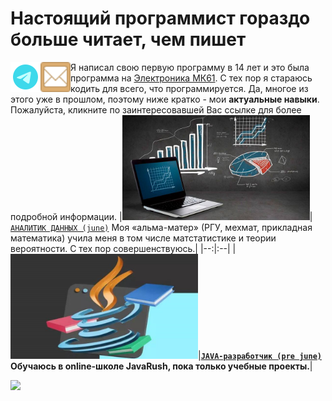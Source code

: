 # Настоящий программист гораздо больше читает, чем пишет

[<img title="Мой Телеграм" width="48" align="left" src="https://github.com/agvaravin/agvaravin/blob/main/pix/ico/telegram.png" />][MyTelegram]
[<img title="Моя почта" width="48" align="left" src="https://github.com/agvaravin/agvaravin/blob/main/pix/ico/email.png" />][MyEmail]
Я написал свою первую программу в 14 лет и это была программа на [Электроника МК61][MK61].
С тех пор я стараюсь кодить для всего, что программируется. Да, многое из этого уже в прошлом, поэтому ниже кратко - мои **актуальные навыки**. Пожалуйста, кликните по заинтересовавшей Вас ссылке для более подробной информации.
|[<img title="Портфолио Аналитика Данных" width="300" src="https://github.com/agvaravin/agvaravin/blob/main/pix/main_ad.jpg" />][DataAnalitic]|[`АНАЛИТИК ДАННЫХ (june)`][DataAnalitic] Моя «альма-матер» (РГУ, мехмат, прикладная математика) учила меня в том числе матстатистике и теории вероятности. С тех пор совершенствуюсь.|
|--:|:--|
|[<img title="Портфолио Аналитика Данных" width="300" src="https://github.com/agvaravin/agvaravin/blob/main/pix/main_java.jpg" />][Java-dev]|**[`JAVA-разработчик (pre june)`][Java-dev] Обучаюсь в online-школе JavaRush, пока только учебные проекты.**|

![](https://komarev.com/ghpvc/?username=agvaravin)

[DataAnalitic]: https://github.com/agvaravin/DataAnalitic
[Java-dev]: [https://github.com/agvaravin/DataAnalitic]
[Projects]: https://github.com/agvaravin/DataAnalitic

[MyTelegram]: https://t.me/AGVaravin
[MyEmail]: mailto://agvaravin@yandex.ru
[MK61]: https://github.com/agvaravin/agvaravin/blob/main/pix/MK-61.jpg
